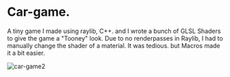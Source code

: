 # Car-game.
A tiny game I made using raylib, C++.
and I wrote a bunch of GLSL Shaders to give the game a "Tooney" look.
Due to no renderpasses in Raylib, I had to manually change the shader of a material. It was tedious. but Macros made it a bit easier. 

![car-game2](https://user-images.githubusercontent.com/100201070/233705401-b131ad6e-2acf-4405-b0ee-fba495099270.gif)
